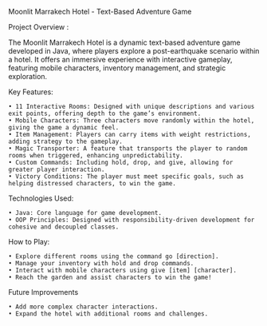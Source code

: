 Moonlit Marrakech Hotel - Text-Based Adventure Game

Project Overview :

The Moonlit Marrakech Hotel is a dynamic text-based adventure game developed in Java, where players explore a post-earthquake scenario within a hotel. It offers an immersive experience with interactive gameplay, featuring mobile characters, inventory management, and strategic exploration.

Key Features:

	• 11 Interactive Rooms: Designed with unique descriptions and various exit points, offering depth to the game’s environment.
	• Mobile Characters: Three characters move randomly within the hotel, giving the game a dynamic feel.
	• Item Management: Players can carry items with weight restrictions, adding strategy to the gameplay.
	• Magic Transporter: A feature that transports the player to random rooms when triggered, enhancing unpredictability.
	• Custom Commands: Including hold, drop, and give, allowing for greater player interaction.
	• Victory Conditions: The player must meet specific goals, such as helping distressed characters, to win the game.

Technologies Used:

	• Java: Core language for game development.
	• OOP Principles: Designed with responsibility-driven development for cohesive and decoupled classes.

How to Play:

	• Explore different rooms using the command go [direction].
	• Manage your inventory with hold and drop commands.
	• Interact with mobile characters using give [item] [character].
	• Reach the garden and assist characters to win the game!
 
 Future Improvements

	• Add more complex character interactions.
	• Expand the hotel with additional rooms and challenges.
